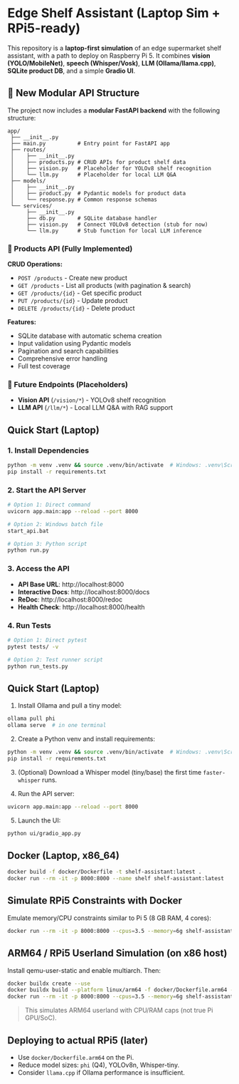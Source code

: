 # Edge Shelf Assistant (Laptop Sim + RPi5-ready)

This repository is a **laptop-first simulation** of an edge supermarket shelf assistant,
with a path to deploy on Raspberry Pi 5. It combines **vision (YOLO/MobileNet)**, **speech (Whisper/Vosk)**,
**LLM (Ollama/llama.cpp)**, **SQLite product DB**, and a simple **Gradio UI**.

## 🚀 New Modular API Structure

The project now includes a **modular FastAPI backend** with the following structure:

```
app/
 ├── __init__.py
 ├── main.py          # Entry point for FastAPI app
 ├── routes/
 │    ├── __init__.py
 │    ├── products.py # CRUD APIs for product shelf data
 │    ├── vision.py   # Placeholder for YOLOv8 shelf recognition
 │    └── llm.py      # Placeholder for local LLM Q&A
 ├── models/
 │    ├── __init__.py
 │    ├── product.py  # Pydantic models for product data
 │    └── response.py # Common response schemas
 └── services/
      ├── __init__.py
      ├── db.py       # SQLite database handler
      ├── vision.py   # Connect YOLOv8 detection (stub for now)
      └── llm.py      # Stub function for local LLM inference
```

### 🛒 Products API (Fully Implemented)

**CRUD Operations:**
- `POST /products` - Create new product
- `GET /products` - List all products (with pagination & search)
- `GET /products/{id}` - Get specific product
- `PUT /products/{id}` - Update product
- `DELETE /products/{id}` - Delete product

**Features:**
- SQLite database with automatic schema creation
- Input validation using Pydantic models
- Pagination and search capabilities
- Comprehensive error handling
- Full test coverage

### 🔮 Future Endpoints (Placeholders)

- **Vision API** (`/vision/*`) - YOLOv8 shelf recognition
- **LLM API** (`/llm/*`) - Local LLM Q&A with RAG support

## Quick Start (Laptop)

### 1. Install Dependencies
```bash
python -m venv .venv && source .venv/bin/activate  # Windows: .venv\Scripts\activate
pip install -r requirements.txt
```

### 2. Start the API Server
```bash
# Option 1: Direct command
uvicorn app.main:app --reload --port 8000

# Option 2: Windows batch file
start_api.bat

# Option 3: Python script
python run.py
```

### 3. Access the API
- **API Base URL**: http://localhost:8000
- **Interactive Docs**: http://localhost:8000/docs
- **ReDoc**: http://localhost:8000/redoc
- **Health Check**: http://localhost:8000/health

### 4. Run Tests
```bash
# Option 1: Direct pytest
pytest tests/ -v

# Option 2: Test runner script
python run_tests.py
```

## Quick Start (Laptop)
1) Install Ollama and pull a tiny model:
```bash
ollama pull phi
ollama serve  # in one terminal
```

2) Create a Python venv and install requirements:
```bash
python -m venv .venv && source .venv/bin/activate  # Windows: .venv\Scripts\activate
pip install -r requirements.txt
```

3) (Optional) Download a Whisper model (tiny/base) the first time `faster-whisper` runs.

4) Run the API server:
```bash
uvicorn app.main:app --reload --port 8000
```

5) Launch the UI:
```bash
python ui/gradio_app.py
```

## Docker (Laptop, x86_64)
```bash
docker build -f docker/Dockerfile -t shelf-assistant:latest .
docker run --rm -it -p 8000:8000 --name shelf shelf-assistant:latest
```

## Simulate RPi5 Constraints with Docker
Emulate memory/CPU constraints similar to Pi 5 (8 GB RAM, 4 cores):
```bash
docker run --rm -it -p 8000:8000 --cpus=3.5 --memory=6g shelf-assistant:latest
```

## ARM64 / RPi5 Userland Simulation (on x86 host)
Install qemu-user-static and enable multiarch. Then:
```bash
docker buildx create --use
docker buildx build --platform linux/arm64 -f docker/Dockerfile.arm64 -t shelf-assistant:arm64 --load .
docker run --rm -it -p 8000:8000 --cpus=3.5 --memory=6g shelf-assistant:arm64
```
> This simulates ARM64 userland with CPU/RAM caps (not true Pi GPU/SoC).

## Deploying to actual RPi5 (later)
- Use `docker/Dockerfile.arm64` on the Pi.
- Reduce model sizes: `phi` (Q4), YOLOv8n, Whisper-tiny.
- Consider `llama.cpp` if Ollama performance is insufficient.
